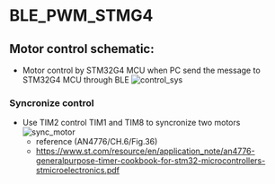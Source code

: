 # BLE_PWM_STMG4

## Motor control schematic:
- Motor control by STM32G4 MCU when PC send the message to STM32G4 MCU through BLE
![control_sys](https://github.com/chtruiBen/BLE_PWM_STMG4-/assets/25215577/fdfa0dde-defb-4d60-a80b-056849acbd65)

### Syncronize control 
- Use TIM2 control TIM1 and TIM8 to syncronize two motors 
![sync_motor](https://github.com/chtruiBen/BLE_PWM_STMG4-/assets/25215577/467b8ace-80fe-408a-a4c7-7c44c5540f36)
  - reference (AN4776/CH.6/Fig.36)
  - https://www.st.com/resource/en/application_note/an4776-generalpurpose-timer-cookbook-for-stm32-microcontrollers-stmicroelectronics.pdf
  
